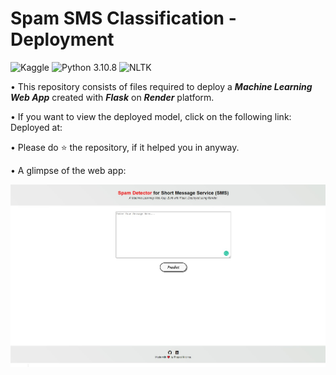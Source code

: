 # Spam SMS Classification - Deployment
![Kaggle](https://img.shields.io/badge/Dataset-Kaggle-blue.svg) ![Python 3.10.8](https://img.shields.io/badge/Python-3.10.8-brightgreen.svg) ![NLTK](https://img.shields.io/badge/Library-NLTK-orange.svg)

• This repository consists of files required to deploy a ___Machine Learning Web App___ created with ___Flask___ on ___Render___ platform.

• If you want to view the deployed model, click on the following link:<br />
Deployed at: 

• Please do ⭐ the repository, if it helped you in anyway.

• A glimpse of the web app:

![JPG](readme_resources/ss.jpg)

